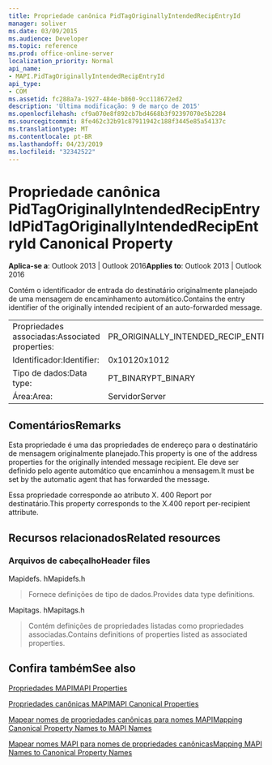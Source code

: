 ```yaml
---
title: Propriedade canônica PidTagOriginallyIntendedRecipEntryId
manager: soliver
ms.date: 03/09/2015
ms.audience: Developer
ms.topic: reference
ms.prod: office-online-server
localization_priority: Normal
api_name:
- MAPI.PidTagOriginallyIntendedRecipEntryId
api_type:
- COM
ms.assetid: fc288a7a-1927-484e-b860-9cc118672ed2
description: 'Última modificação: 9 de março de 2015'
ms.openlocfilehash: cf9a070e8f892cb7bd4668b3f92397070e5b2284
ms.sourcegitcommit: 8fe462c32b91c87911942c188f3445e85a54137c
ms.translationtype: MT
ms.contentlocale: pt-BR
ms.lasthandoff: 04/23/2019
ms.locfileid: "32342522"
---
```

# <a name="pidtagoriginallyintendedrecipentryid-canonical-property"></a><span data-ttu-id="731e3-103">Propriedade canônica PidTagOriginallyIntendedRecipEntryId</span><span class="sxs-lookup"><span data-stu-id="731e3-103">PidTagOriginallyIntendedRecipEntryId Canonical Property</span></span>

  
  
<span data-ttu-id="731e3-104">**Aplica-se a**: Outlook 2013 | Outlook 2016</span><span class="sxs-lookup"><span data-stu-id="731e3-104">**Applies to**: Outlook 2013 | Outlook 2016</span></span> 
  
<span data-ttu-id="731e3-105">Contém o identificador de entrada do destinatário originalmente planejado de uma mensagem de encaminhamento automático.</span><span class="sxs-lookup"><span data-stu-id="731e3-105">Contains the entry identifier of the originally intended recipient of an auto-forwarded message.</span></span>
  
|||
|:-----|:-----|
|<span data-ttu-id="731e3-106">Propriedades associadas:</span><span class="sxs-lookup"><span data-stu-id="731e3-106">Associated properties:</span></span>  <br/> |<span data-ttu-id="731e3-107">PR_ORIGINALLY_INTENDED_RECIP_ENTRYID</span><span class="sxs-lookup"><span data-stu-id="731e3-107">PR_ORIGINALLY_INTENDED_RECIP_ENTRYID</span></span>  <br/> |
|<span data-ttu-id="731e3-108">Identificador:</span><span class="sxs-lookup"><span data-stu-id="731e3-108">Identifier:</span></span>  <br/> |<span data-ttu-id="731e3-109">0x1012</span><span class="sxs-lookup"><span data-stu-id="731e3-109">0x1012</span></span>  <br/> |
|<span data-ttu-id="731e3-110">Tipo de dados:</span><span class="sxs-lookup"><span data-stu-id="731e3-110">Data type:</span></span>  <br/> |<span data-ttu-id="731e3-111">PT_BINARY</span><span class="sxs-lookup"><span data-stu-id="731e3-111">PT_BINARY</span></span>  <br/> |
|<span data-ttu-id="731e3-112">Área:</span><span class="sxs-lookup"><span data-stu-id="731e3-112">Area:</span></span>  <br/> |<span data-ttu-id="731e3-113">Servidor</span><span class="sxs-lookup"><span data-stu-id="731e3-113">Server</span></span>  <br/> |
   
## <a name="remarks"></a><span data-ttu-id="731e3-114">Comentários</span><span class="sxs-lookup"><span data-stu-id="731e3-114">Remarks</span></span>

<span data-ttu-id="731e3-115">Esta propriedade é uma das propriedades de endereço para o destinatário de mensagem originalmente planejado.</span><span class="sxs-lookup"><span data-stu-id="731e3-115">This property is one of the address properties for the originally intended message recipient.</span></span> <span data-ttu-id="731e3-116">Ele deve ser definido pelo agente automático que encaminhou a mensagem.</span><span class="sxs-lookup"><span data-stu-id="731e3-116">It must be set by the automatic agent that has forwarded the message.</span></span>
  
<span data-ttu-id="731e3-117">Essa propriedade corresponde ao atributo X. 400 Report por destinatário.</span><span class="sxs-lookup"><span data-stu-id="731e3-117">This property corresponds to the X.400 report per-recipient attribute.</span></span>
  
## <a name="related-resources"></a><span data-ttu-id="731e3-118">Recursos relacionados</span><span class="sxs-lookup"><span data-stu-id="731e3-118">Related resources</span></span>

### <a name="header-files"></a><span data-ttu-id="731e3-119">Arquivos de cabeçalho</span><span class="sxs-lookup"><span data-stu-id="731e3-119">Header files</span></span>

<span data-ttu-id="731e3-120">Mapidefs. h</span><span class="sxs-lookup"><span data-stu-id="731e3-120">Mapidefs.h</span></span>
  
> <span data-ttu-id="731e3-121">Fornece definições de tipo de dados.</span><span class="sxs-lookup"><span data-stu-id="731e3-121">Provides data type definitions.</span></span>
    
<span data-ttu-id="731e3-122">Mapitags. h</span><span class="sxs-lookup"><span data-stu-id="731e3-122">Mapitags.h</span></span>
  
> <span data-ttu-id="731e3-123">Contém definições de propriedades listadas como propriedades associadas.</span><span class="sxs-lookup"><span data-stu-id="731e3-123">Contains definitions of properties listed as associated properties.</span></span>
    
## <a name="see-also"></a><span data-ttu-id="731e3-124">Confira também</span><span class="sxs-lookup"><span data-stu-id="731e3-124">See also</span></span>



[<span data-ttu-id="731e3-125">Propriedades MAPI</span><span class="sxs-lookup"><span data-stu-id="731e3-125">MAPI Properties</span></span>](mapi-properties.md)
  
[<span data-ttu-id="731e3-126">Propriedades canônicas MAPI</span><span class="sxs-lookup"><span data-stu-id="731e3-126">MAPI Canonical Properties</span></span>](mapi-canonical-properties.md)
  
[<span data-ttu-id="731e3-127">Mapear nomes de propriedades canônicas para nomes MAPI</span><span class="sxs-lookup"><span data-stu-id="731e3-127">Mapping Canonical Property Names to MAPI Names</span></span>](mapping-canonical-property-names-to-mapi-names.md)
  
[<span data-ttu-id="731e3-128">Mapear nomes MAPI para nomes de propriedades canônicas</span><span class="sxs-lookup"><span data-stu-id="731e3-128">Mapping MAPI Names to Canonical Property Names</span></span>](mapping-mapi-names-to-canonical-property-names.md)

